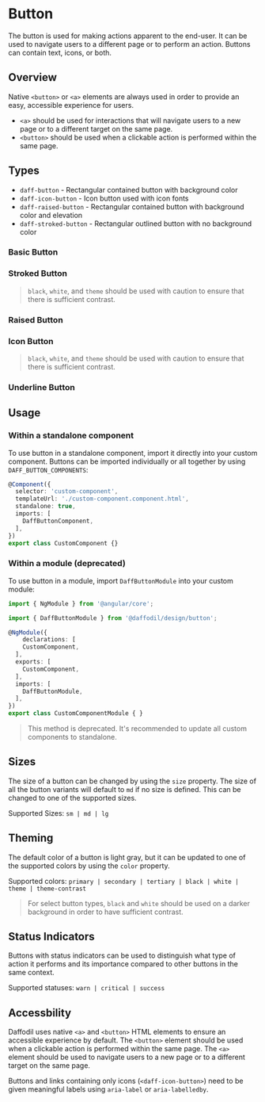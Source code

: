 # Button
The button is used for making actions apparent to the end-user. It can be used to navigate users to a different page or to perform an action. Buttons can contain text, icons, or both.

## Overview
Native `<button>` or `<a>` elements are always used in order to provide an easy, accessible experience for users.
- `<a>` should be used for interactions that will navigate users to a new page or to a different target on the same page.
- `<button>` should be used when a clickable action is performed within the same page.

## Types
- `daff-button` - Rectangular contained button with background color
- `daff-icon-button` - Icon button used with icon fonts
- `daff-raised-button` - Rectangular contained button with background color and elevation
- `daff-stroked-button` - Rectangular outlined button with no background color

### Basic Button
<design-land-example-viewer-container example="basic-button"></design-land-example-viewer-container>

### Stroked Button
<design-land-example-viewer-container example="stroked-button"></design-land-example-viewer-container>

> `black`, `white`, and `theme` should be used with caution to ensure that there is sufficient contrast.

### Raised Button
<design-land-example-viewer-container example="raised-button"></design-land-example-viewer-container>

### Icon Button
<design-land-example-viewer-container example="icon-button"></design-land-example-viewer-container>

> `black`, `white`, and `theme` should be used with caution to ensure that there is sufficient contrast.

### Underline Button
<design-land-example-viewer-container example="underline-button"></design-land-example-viewer-container>

## Usage

### Within a standalone component
To use button in a standalone component, import it directly into your custom component. Buttons can be imported individually or all together by using `DAFF_BUTTON_COMPONENTS`:

```ts
@Component({
  selector: 'custom-component',
  templateUrl: './custom-component.component.html',
  standalone: true,
  imports: [
    DaffButtonComponent,
  ],
})
export class CustomComponent {}
```

### Within a module (deprecated)
To use button in a module, import `DaffButtonModule` into your custom module:

```ts
import { NgModule } from '@angular/core';

import { DaffButtonModule } from '@daffodil/design/button';

@NgModule({
	declarations: [
    CustomComponent,
  ],
  exports: [
    CustomComponent,
  ],
  imports: [
    DaffButtonModule,
  ],
})
export class CustomComponentModule { }
```

> This method is deprecated. It's recommended to update all custom components to standalone.

## Sizes
The size of a button can be changed by using the `size` property. The size of all the button variants will default to `md` if no size is defined. This can be changed to one of the supported sizes.

Supported Sizes: `sm | md | lg`

<design-land-example-viewer-container example="sizeable-button"></design-land-example-viewer-container>

## Theming
The default color of a button is light gray, but it can be updated to one of the supported colors by using the `color` property.

Supported colors: `primary | secondary | tertiary | black | white | theme | theme-contrast`

> For select button types, `black` and `white` should be used on a darker background in order to have sufficient contrast.

## Status Indicators
Buttons with status indicators can be used to distinguish what type of action it performs and its importance compared to other buttons in the same context.

Supported statuses: `warn | critical | success`

<design-land-example-viewer-container example="statusable-button"></design-land-example-viewer-container>

## Accessbility
Daffodil uses native `<a>` and `<button>` HTML elements to ensure an accessible experience by default. The `<button>` element should be used when a clickable action is performed within the same page. The `<a>` element should be used to navigate users to a new page or to a different target on the same page.

Buttons and links containing only icons (`<daff-icon-button>`) need to be given meaningful labels using `aria-label` or `aria-labelledby`.